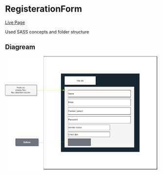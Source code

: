 # RegisterationForm

[Live Page](https://justkishore.github.io/RegisterationForm/)

Used SASS concepts and folder structure

## Diagream

<img src="assets/images/assignment-2-with-SASS.drawio.png" alt="Regiteration Form draw.io">

